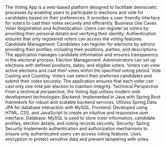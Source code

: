 The Voting App is a web-based platform designed to facilitate democratic processes by enabling users to participate in elections and vote for candidates based on their preferences. It provides a user-friendly interface for voters to cast their votes securely and efficiently.
Business Use Cases
Voter Registration and Authentication:
Users can register as voters by providing their personal details and verifying their identity.
Authentication ensures that only registered voters can access the voting features.
Candidate Management:
Candidates can register for elections by admins providing their profiles, including their positions, parties, and descriptions.
The application manages candidate information and ensures transparency in the electoral process.
Election Management:
Administrators can set up elections with defined positions, dates, and eligible voters.
Voters can view active elections and cast their votes within the specified voting period.
Vote Casting and Counting:
Voters can select their preferred candidates and submit their votes securely.
The application ensures that each voter can cast only one vote per election to maintain integrity.
Technical Perspective
From a technical perspective, the Voting App utilizes modern web development technologies:
Backend: Implemented in Java with Spring Boot framework for robust and scalable backend services. Utilizes Spring Data JPA for database interaction with MySQL.
Frontend: Developed using HTML, CSS, and JavaScript to create an intuitive and responsive user interface.
Database: MySQL is used to store voter information, candidate profiles, election details, and voting records securely.
Security: Spring Security Implements authentication and authorization mechanisms to ensure only authenticated users can access voting features. Uses encryption to protect sensitive data and prevent tampering with votes.
